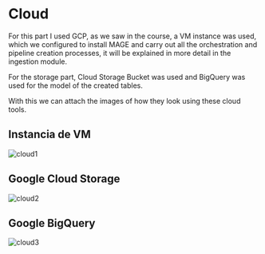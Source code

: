 # Cloud

For this part I used GCP, as we saw in the course, a VM instance was used, which we configured to install MAGE and carry out all the orchestration and pipeline creation processes, it will be explained in more detail in the ingestion module.

For the storage part, Cloud Storage Bucket was used and BigQuery was used for the model of the created tables.

With this we can attach the images of how they look using these cloud tools.

## Instancia de VM
![cloud1](https://github.com/CusiTEC/Project-Course-Data-Engineering-/assets/104920177/9785652a-b836-424c-bfbe-bfc900d0cace)

## Google Cloud Storage
![cloud2](https://github.com/CusiTEC/Project-Course-Data-Engineering-/assets/104920177/a3cb7778-58d0-4edd-bcd7-04ea65e1cc03)

## Google BigQuery
![cloud3](https://github.com/CusiTEC/Project-Course-Data-Engineering-/assets/104920177/d379d76a-5fef-474e-b852-031470a87f12)
